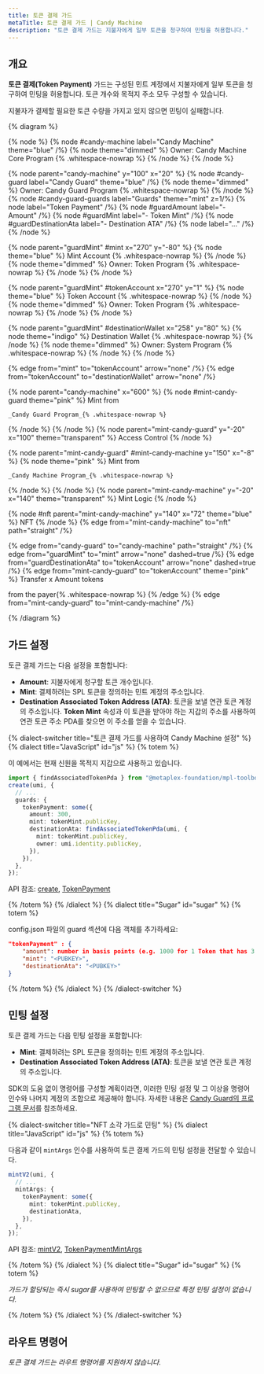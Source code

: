 ```yaml
---
title: 토큰 결제 가드
metaTitle: 토큰 결제 가드 | Candy Machine
description: "토큰 결제 가드는 지불자에게 일부 토큰을 청구하여 민팅을 허용합니다."
---
```


## 개요

**토큰 결제(Token Payment)** 가드는 구성된 민트 계정에서 지불자에게 일부 토큰을 청구하여 민팅을 허용합니다. 토큰 개수와 목적지 주소 모두 구성할 수 있습니다.

지불자가 결제할 필요한 토큰 수량을 가지고 있지 않으면 민팅이 실패합니다.

{% diagram  %}

{% node %}
{% node #candy-machine label="Candy Machine" theme="blue" /%}
{% node theme="dimmed" %}
Owner: Candy Machine Core Program {% .whitespace-nowrap %}
{% /node %}
{% /node %}

{% node parent="candy-machine" y="100" x="20" %}
{% node #candy-guard label="Candy Guard" theme="blue" /%}
{% node theme="dimmed" %}
Owner: Candy Guard Program {% .whitespace-nowrap %}
{% /node %}
{% node #candy-guard-guards label="Guards" theme="mint" z=1/%}
{% node label="Token Payment" /%}
{% node #guardAmount label="- Amount" /%}
{% node #guardMint label="- Token Mint" /%}
{% node #guardDestinationAta label="- Destination ATA" /%}
{% node label="..." /%}
{% /node %}

{% node parent="guardMint" #mint x="270" y="-80" %}
{% node  theme="blue" %}
Mint Account {% .whitespace-nowrap %}
{% /node %}
{% node theme="dimmed" %}
Owner: Token Program {% .whitespace-nowrap %}
{% /node %}
{% /node %}

{% node parent="guardMint" #tokenAccount x="270" y="1" %}
{% node  theme="blue" %}
Token Account {% .whitespace-nowrap %}
{% /node %}
{% node theme="dimmed" %}
Owner: Token Program {% .whitespace-nowrap %}
{% /node %}
{% /node %}

{% node parent="guardMint" #destinationWallet x="258" y="80" %}
{% node  theme="indigo" %}
Destination Wallet {% .whitespace-nowrap %}
{% /node %}
{% node theme="dimmed" %}
Owner: System Program {% .whitespace-nowrap %}
{% /node %}
{% /node %}

{% edge from="mint" to="tokenAccount" arrow="none" /%}
{% edge from="tokenAccount" to="destinationWallet" arrow="none" /%}

{% node parent="candy-machine" x="600" %}
  {% node #mint-candy-guard theme="pink" %}
    Mint from

    _Candy Guard Program_{% .whitespace-nowrap %}
  {% /node %}
{% /node %}
{% node parent="mint-candy-guard" y="-20" x="100" theme="transparent" %}
  Access Control
{% /node %}

{% node parent="mint-candy-guard" #mint-candy-machine y="150" x="-8" %}
  {% node theme="pink" %}
    Mint from

    _Candy Machine Program_{% .whitespace-nowrap %}
  {% /node %}
{% /node %}
{% node parent="mint-candy-machine" y="-20" x="140" theme="transparent" %}
  Mint Logic
{% /node %}

{% node #nft parent="mint-candy-machine" y="140" x="72" theme="blue" %}
  NFT
{% /node %}
{% edge from="mint-candy-machine" to="nft" path="straight" /%}

{% edge from="candy-guard" to="candy-machine" path="straight" /%}
{% edge from="guardMint" to="mint" arrow="none" dashed=true /%}
{% edge from="guardDestinationAta" to="tokenAccount" arrow="none" dashed=true /%}
{% edge from="mint-candy-guard" to="tokenAccount" theme="pink" %}
Transfer x Amount tokens

from the payer{% .whitespace-nowrap %}
{% /edge %}
{% edge from="mint-candy-guard" to="mint-candy-machine" /%}

{% /diagram %}

## 가드 설정

토큰 결제 가드는 다음 설정을 포함합니다:

- **Amount**: 지불자에게 청구할 토큰 개수입니다.
- **Mint**: 결제하려는 SPL 토큰을 정의하는 민트 계정의 주소입니다.
- **Destination Associated Token Address (ATA)**: 토큰을 보낼 연관 토큰 계정의 주소입니다. **Token Mint** 속성과 이 토큰을 받아야 하는 지갑의 주소를 사용하여 연관 토큰 주소 PDA를 찾으면 이 주소를 얻을 수 있습니다.

{% dialect-switcher title="토큰 결제 가드를 사용하여 Candy Machine 설정" %}
{% dialect title="JavaScript" id="js" %}
{% totem %}

이 예에서는 현재 신원을 목적지 지갑으로 사용하고 있습니다.

```ts
import { findAssociatedTokenPda } from "@metaplex-foundation/mpl-toolbox";
create(umi, {
  // ...
  guards: {
    tokenPayment: some({
      amount: 300,
      mint: tokenMint.publicKey,
      destinationAta: findAssociatedTokenPda(umi, {
        mint: tokenMint.publicKey,
        owner: umi.identity.publicKey,
      }),
    }),
  },
});
```

API 참조: [create](https://mpl-candy-machine.typedoc.metaplex.com/functions/create.html), [TokenPayment](https://mpl-candy-machine.typedoc.metaplex.com/types/TokenPaymentArgs.html)

{% /totem %}
{% /dialect %}
{% dialect title="Sugar" id="sugar" %}
{% totem %}

config.json 파일의 guard 섹션에 다음 객체를 추가하세요:

```json
"tokenPayment" : {
    "amount": number in basis points (e.g. 1000 for 1 Token that has 3 decimals),
    "mint": "<PUBKEY>",
    "destinationAta": "<PUBKEY>"
}
```

{% /totem %}
{% /dialect %}
{% /dialect-switcher %}

## 민팅 설정

토큰 결제 가드는 다음 민팅 설정을 포함합니다:

- **Mint**: 결제하려는 SPL 토큰을 정의하는 민트 계정의 주소입니다.
- **Destination Associated Token Address (ATA)**: 토큰을 보낼 연관 토큰 계정의 주소입니다.

SDK의 도움 없이 명령어를 구성할 계획이라면, 이러한 민팅 설정 및 그 이상을 명령어 인수와 나머지 계정의 조합으로 제공해야 합니다. 자세한 내용은 [Candy Guard의 프로그램 문서](https://github.com/metaplex-foundation/mpl-candy-machine/tree/main/programs/candy-guard#tokenpayment)를 참조하세요.

{% dialect-switcher title="NFT 소각 가드로 민팅" %}
{% dialect title="JavaScript" id="js" %}
{% totem %}

다음과 같이 `mintArgs` 인수를 사용하여 토큰 결제 가드의 민팅 설정을 전달할 수 있습니다.

```ts
mintV2(umi, {
  // ...
  mintArgs: {
    tokenPayment: some({
      mint: tokenMint.publicKey,
      destinationAta,
    }),
  },
});
```

API 참조: [mintV2](https://mpl-candy-machine.typedoc.metaplex.com/functions/mintV2.html), [TokenPaymentMintArgs](https://mpl-candy-machine.typedoc.metaplex.com/types/TokenPaymentMintArgs.html)

{% /totem %}
{% /dialect %}
{% dialect title="Sugar" id="sugar" %}
{% totem %}

_가드가 할당되는 즉시 sugar를 사용하여 민팅할 수 없으므로 특정 민팅 설정이 없습니다._

{% /totem %}
{% /dialect %}
{% /dialect-switcher %}

## 라우트 명령어

_토큰 결제 가드는 라우트 명령어를 지원하지 않습니다._
